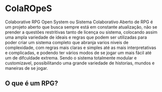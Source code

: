 # ColaROpeS
Colaborative RPG Open System ou Sistema Colaborativo Aberto de RPG é um projeto aberto que busca sempre está em constante atualização, não se prender a questões restritivas tanto de licença ou sistema, colocando assim uma ampla variedade de ideais e regras que podem ser utilizadas para poder criar um sistema completo que abranja varios niveis de complexidade, com regras mais claras e simples até as mais interpretativas e complicadas, e podendo ter vários modos de se jogar um  mais fácil até um de difculdade extrema. Sendo o sistema totalmente modular e customizavel, possibilitando uma grande variedade de historias, mundos e maneiras de se jogar.

## O que é um RPG?
